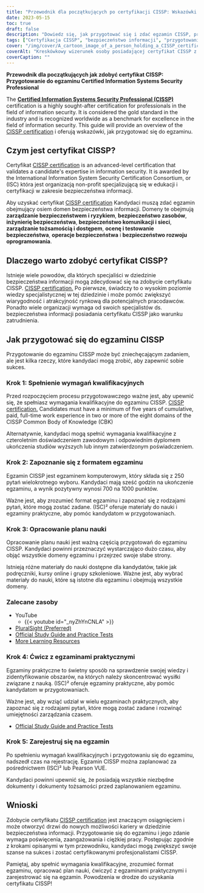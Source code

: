 ```yaml
---
title: "Przewodnik dla początkujących po certyfikacji CISSP: Wskazówki dotyczące przygotowania do egzaminu"
date: 2023-05-15
toc: true
draft: false
description: "Dowiedz się, jak przygotować się i zdać egzamin CISSP, prestiżowy certyfikat dla specjalistów ds. bezpieczeństwa informacji."
tags: ["Certyfikacja CISSP", "bezpieczeństwo informacji", "przygotowanie do egzaminu", "plan studiów", "egzaminy praktyczne", "cyberbezpieczeństwo", "rozwój zawodowy", "egzamin certyfikacyjny", "ISC2", "możliwości kariery", "architektura bezpieczeństwa", "bezpieczeństwo sieci", "kontrola dostępu", "zarządzanie ryzykiem", "szyfrowanie", "operacje bezpieczeństwa", "bezpieczeństwo fizyczne", "ciągłość działania", "odzyskiwanie po awarii", "zgodność"]
cover: "/img/cover/A_cartoon_image_of_a_person_holding_a_CISSP_certificate.png"
coverAlt: "Kreskówkowy wizerunek osoby posiadającej certyfikat CISSP z dymkiem przedstawiającym różne tematy związane z bezpieczeństwem informacji, takie jak architektura bezpieczeństwa, kontrola dostępu, szyfrowanie i bezpieczeństwo sieci."
coverCaption: ""
---
```


**Przewodnik dla początkujących jak zdobyć certyfikat CISSP: Przygotowanie do egzaminu Certified Information Systems Security Professional**

The [**Certified Information Systems Security Professional (CISSP)**](https://www.isc2.org/Certifications/CISSP) certification is a highly sought-after certification for professionals in the field of information security. It is considered the gold standard in the industry and is recognized worldwide as a benchmark for excellence in the field of information security. This guide will provide an overview of the [CISSP certification](https://www.isc2.org/Certifications/CISSP) i oferują wskazówki, jak przygotować się do egzaminu.

## Czym jest certyfikat CISSP?

Certyfikat [CISSP certification](https://www.isc2.org/Certifications/CISSP) is an advanced-level certification that validates a candidate's expertise in information security. It is awarded by the International Information System Security Certification Consortium, or (ISC) która jest organizacją non-profit specjalizującą się w edukacji i certyfikacji w zakresie bezpieczeństwa informacji.

Aby uzyskać certyfikat [CISSP certification](https://www.isc2.org/Certifications/CISSP) Kandydaci muszą zdać egzamin obejmujący osiem domen bezpieczeństwa informacji. Domeny te obejmują **zarządzanie bezpieczeństwem i ryzykiem**, **bezpieczeństwo zasobów**, **inżynierię bezpieczeństwa**, **bezpieczeństwo komunikacji i sieci**, **zarządzanie tożsamością i dostępem**, **ocenę i testowanie bezpieczeństwa**, **operacje bezpieczeństwa** i **bezpieczeństwo rozwoju oprogramowania**.

## Dlaczego warto zdobyć certyfikat CISSP?

Istnieje wiele powodów, dla których specjaliści w dziedzinie bezpieczeństwa informacji mogą zdecydować się na zdobycie certyfikatu CISSP. [CISSP certification.](https://www.isc2.org/Certifications/CISSP) Po pierwsze, świadczy to o wysokim poziomie wiedzy specjalistycznej w tej dziedzinie i może pomóc zwiększyć wiarygodność i atrakcyjność rynkową dla potencjalnych pracodawców. Ponadto wiele organizacji wymaga od swoich specjalistów ds. bezpieczeństwa informacji posiadania certyfikatu CISSP jako warunku zatrudnienia.

## Jak przygotować się do egzaminu CISSP

Przygotowanie do egzaminu CISSP może być zniechęcającym zadaniem, ale jest kilka rzeczy, które kandydaci mogą zrobić, aby zapewnić sobie sukces.

### Krok 1: Spełnienie wymagań kwalifikacyjnych

Przed rozpoczęciem procesu przygotowawczego ważne jest, aby upewnić się, że spełniasz wymagania kwalifikacyjne do egzaminu CISSP. [CISSP certification.](https://www.isc2.org/Certifications/CISSP) Candidates must have a minimum of five years of cumulative, paid, full-time work experience in two or more of the eight domains of the CISSP Common Body of Knowledge (CBK)

Alternatywnie, kandydaci mogą spełnić wymagania kwalifikacyjne z czteroletnim doświadczeniem zawodowym i odpowiednim dyplomem ukończenia studiów wyższych lub innym zatwierdzonym poświadczeniem.

### Krok 2: Zapoznanie się z formatem egzaminu

Egzamin CISSP jest egzaminem komputerowym, który składa się z 250 pytań wielokrotnego wyboru. Kandydaci mają sześć godzin na ukończenie egzaminu, a wynik pozytywny wynosi 700 na 1000 punktów.

Ważne jest, aby zrozumieć format egzaminu i zapoznać się z rodzajami pytań, które mogą zostać zadane. (ISC)² oferuje materiały do nauki i egzaminy praktyczne, aby pomóc kandydatom w przygotowaniach.

### Krok 3: Opracowanie planu nauki

Opracowanie planu nauki jest ważną częścią przygotowań do egzaminu CISSP. Kandydaci powinni przeznaczyć wystarczająco dużo czasu, aby objąć wszystkie domeny egzaminu i przejrzeć swoje słabe strony.

Istnieją różne materiały do nauki dostępne dla kandydatów, takie jak podręczniki, kursy online i grupy szkoleniowe. Ważne jest, aby wybrać materiały do nauki, które są istotne dla egzaminu i obejmują wszystkie domeny.

### Zalecane zasoby
- YouTube
  - {{< youtube id="_nyZhYnCNLA" >}}
- [PluralSight (Preferred)](https://www.pluralsight.com/)
- [Official Study Guide and Practice Tests](https://amzn.to/3LAu3Ly)
- [More Learning Resources](https://simeononsecurity.com/recommendations/learning_resources)

### Krok 4: Ćwicz z egzaminami praktycznymi

Egzaminy praktyczne to świetny sposób na sprawdzenie swojej wiedzy i zidentyfikowanie obszarów, na których należy skoncentrować wysiłki związane z nauką. (ISC)² oferuje egzaminy praktyczne, aby pomóc kandydatom w przygotowaniach.

Ważne jest, aby wziąć udział w wielu egzaminach praktycznych, aby zapoznać się z rodzajami pytań, które mogą zostać zadane i rozwinąć umiejętności zarządzania czasem.

- [Official Study Guide and Practice Tests](https://amzn.to/3LAu3Ly)

### Krok 5: Zarejestruj się na egzamin

Po spełnieniu wymagań kwalifikacyjnych i przygotowaniu się do egzaminu, nadszedł czas na rejestrację. Egzamin CISSP można zaplanować za pośrednictwem (ISC)² lub Pearson VUE.

Kandydaci powinni upewnić się, że posiadają wszystkie niezbędne dokumenty i dokumenty tożsamości przed zaplanowaniem egzaminu.

## Wnioski

Zdobycie certyfikatu [CISSP certification](https://www.isc2.org/Certifications/CISSP) jest znaczącym osiągnięciem i może otworzyć drzwi do nowych możliwości kariery w dziedzinie bezpieczeństwa informacji. Przygotowanie się do egzaminu i jego zdanie wymaga poświęcenia, zaangażowania i ciężkiej pracy. Postępując zgodnie z krokami opisanymi w tym przewodniku, kandydaci mogą zwiększyć swoje szanse na sukces i zostać certyfikowanymi profesjonalistami CISSP.

Pamiętaj, aby spełnić wymagania kwalifikacyjne, zrozumieć format egzaminu, opracować plan nauki, ćwiczyć z egzaminami praktycznymi i zarejestrować się na egzamin. Powodzenia w drodze do uzyskania certyfikatu CISSP!
